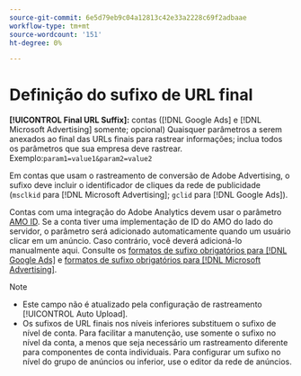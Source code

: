 ```yaml
---
source-git-commit: 6e5d79eb9c04a12813c42e33a2228c69f2adbaae
workflow-type: tm+mt
source-wordcount: '151'
ht-degree: 0%

---
```

# Definição do sufixo de URL final

<!-- Used in many places; in inventory feed templates, it's actually called "Campaign Final URL Suffix," but leaving this generic anyway since it's a paragraph-level include file -->

**[!UICONTROL Final URL Suffix]:** contas ([!DNL Google Ads] e [!DNL Microsoft Advertising] somente; opcional) Quaisquer parâmetros a serem anexados ao final das URLs finais para rastrear informações; inclua todos os parâmetros que sua empresa deve rastrear. Exemplo:`param1=value1&param2=value2`

Em contas que usam o rastreamento de conversão de Adobe Advertising, o sufixo deve incluir o identificador de cliques da rede de publicidade (`msclkid` para [!DNL Microsoft Advertising]; `gclid` para [!DNL Google Ads]).

Contas com uma integração do Adobe Analytics devem usar o parâmetro [AMO ID](/help/integrations/analytics/ids.md). Se a conta tiver uma implementação de ID do AMO do lado do servidor, o parâmetro será adicionado automaticamente quando um usuário clicar em um anúncio. Caso contrário, você deverá adicioná-lo manualmente aqui. Consulte os [formatos de sufixo obrigatórios para [!DNL Google Ads]](/help/search-social-commerce/tracking/formats-click-tracking-google.md) e [formatos de sufixo obrigatórios para [!DNL Microsoft Advertising]](/help/search-social-commerce/tracking/formats-click-tracking-microsoft.md).

>[!NOTE]
>
>* Este campo não é atualizado pela configuração de rastreamento [!UICONTROL Auto Upload].
>* Os sufixos de URL finais nos níveis inferiores substituem o sufixo de nível de conta. Para facilitar a manutenção, use somente o sufixo no nível da conta, a menos que seja necessário um rastreamento diferente para componentes de conta individuais. Para configurar um sufixo no nível do grupo de anúncios ou inferior, use o editor da rede de anúncios.

